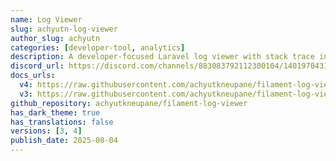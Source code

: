```yaml
---
name: Log Viewer
slug: achyutn-log-viewer
author_slug: achyutn
categories: [developer-tool, analytics]
description: A developer-focused Laravel log viewer with stack trace inspection, built for Filament.
discord_url: https://discord.com/channels/883083792112300104/1401970431312920627
docs_urls:
  v4: https://raw.githubusercontent.com/achyutkneupane/filament-log-viewer/refs/heads/filament-v4/README.md
  v3: https://raw.githubusercontent.com/achyutkneupane/filament-log-viewer/refs/heads/filament-v3/README.md
github_repository: achyutkneupane/filament-log-viewer
has_dark_theme: true
has_translations: false
versions: [3, 4]
publish_date: 2025-08-04
---
```

